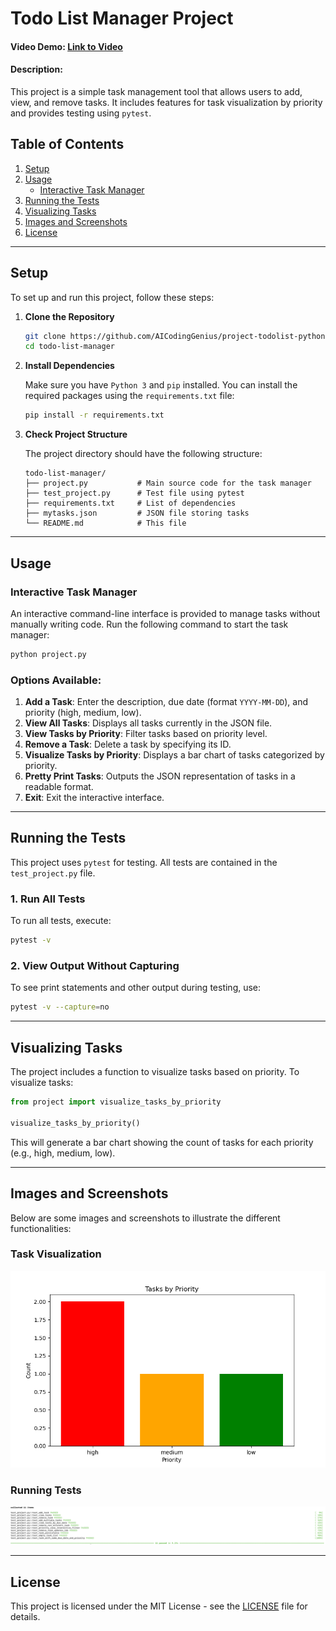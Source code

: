 
# Todo List Manager Project

#### Video Demo: [Link to Video](https://youtu.be/n5WrlCtDvek)

#### Description:

This project is a simple task management tool that allows users to add, view, and remove tasks. It includes features for task visualization by priority and provides testing using `pytest`.

## Table of Contents

1. [Setup](#setup)
2. [Usage](#usage)
   - [Interactive Task Manager](#interactive-task-manager)
3. [Running the Tests](#running-the-tests)
4. [Visualizing Tasks](#visualizing-tasks)
5. [Images and Screenshots](#images-and-screenshots)
6. [License](#license)

---

## Setup

To set up and run this project, follow these steps:

1. **Clone the Repository**

   ```bash
   git clone https://github.com/AICodingGenius/project-todolist-python.git
   cd todo-list-manager
   ```

2. **Install Dependencies**

   Make sure you have `Python 3` and `pip` installed. You can install the required packages using the `requirements.txt` file:

   ```bash
   pip install -r requirements.txt
   ```

3. **Check Project Structure**

   The project directory should have the following structure:

   ```
   todo-list-manager/
   ├── project.py           # Main source code for the task manager
   ├── test_project.py      # Test file using pytest
   ├── requirements.txt     # List of dependencies
   ├── mytasks.json         # JSON file storing tasks
   └── README.md            # This file
   ```

---

## Usage

### Interactive Task Manager

An interactive command-line interface is provided to manage tasks without manually writing code. Run the following command to start the task manager:

```bash
python project.py
```

### Options Available:

1. **Add a Task**: Enter the description, due date (format `YYYY-MM-DD`), and priority (high, medium, low).
2. **View All Tasks**: Displays all tasks currently in the JSON file.
3. **View Tasks by Priority**: Filter tasks based on priority level.
4. **Remove a Task**: Delete a task by specifying its ID.
5. **Visualize Tasks by Priority**: Displays a bar chart of tasks categorized by priority.
6. **Pretty Print Tasks**: Outputs the JSON representation of tasks in a readable format.
7. **Exit**: Exit the interactive interface.

---

## Running the Tests

This project uses `pytest` for testing. All tests are contained in the `test_project.py` file.

### 1. Run All Tests

   To run all tests, execute:

   ```bash
   pytest -v
   ```

### 2. View Output Without Capturing

   To see print statements and other output during testing, use:

   ```bash
   pytest -v --capture=no
   ```

---

## Visualizing Tasks

The project includes a function to visualize tasks based on priority. To visualize tasks:

```python
from project import visualize_tasks_by_priority

visualize_tasks_by_priority()
```

This will generate a bar chart showing the count of tasks for each priority (e.g., high, medium, low).

---

## Images and Screenshots

Below are some images and screenshots to illustrate the different functionalities:

### Task Visualization
![Task Visualization](images/task_visualization.png)

### Running Tests
![Running Tests](images/running_tests.png)

---

## License

This project is licensed under the MIT License - see the [LICENSE](LICENSE) file for details.
